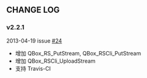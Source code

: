 ## CHANGE LOG

### v2.2.1

2013-04-19 issue [#24](https://github.com/qiniu/c-sdk/pull/24)

- 增加 QBox_RS_PutStream, QBox_RSCli_PutStream
- 增加 QBox_RSCli_UploadStream
- 支持 Travis-CI

